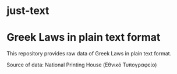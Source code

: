 # just-text
# Greek Laws in plain text format

This repository provides raw data of Greek Laws in plain text format.

Source of data: National Printing House (Εθνικό Τυπογραφείο)
